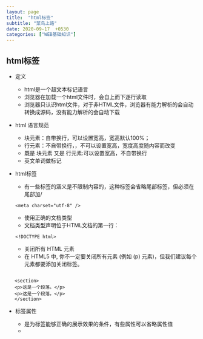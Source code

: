 ```yaml
---
layout: page
title:  "html标签"
subtitle: "菜鸟上路"
date: 2020-09-17  +0530
categories: ["WEB基础知识"]
---
```


## html标签

- 定义
   - html是一个超文本标记语言
   - 浏览器在加载一个html文件时，会自上而下逐行读取
   - 浏览器只认识html文件，对于非HTML文件，浏览器有能力解析的会自动转换成源码，没有能力解析的会自动下载

- html 语言规范
  - 块元素：自带换行，可以设置宽高，宽高默认100%；
  - 行元素：不自带换行，，不可以设置宽高，宽度高度随内容而改变
  - 既是 块元素 又是 行元素:可以设置宽高，不自带换行
  - 英文单词做标记

- html标签
  - 有一些标签的涵义是不限制内容的，这种标签会省略尾部标签，但必须在尾部加/
  ``` 
  <meta charset="utf-8" /> 
  ```
  

  - 使用正确的文档类型
  - 文档类型声明位于HTML文档的第一行：
  ```
  <!DOCTYPE html> 
  ```
  
  - 关闭所有 HTML 元素
  - 在 HTML5 中, 你不一定要关闭所有元素 (例如 (p) 元素)，但我们建议每个元素都要添加关闭标签。
 
 ```

    <section>
    <p>这是一个段落。</p>
    <p>这是一个段落。</p>
    </section> 

  ```

  


- 标签属性

   - 是为标签能够正确的展示效果的条件，有些属性可以省略属性值
   - 

